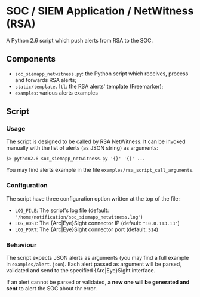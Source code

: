 # SOC / SIEM Application / NetWitness (RSA)

A Python 2.6 script which push alerts from RSA to the SOC.


## Components
* `soc_siemapp_netwitness.py`: the Python script which receives, process and forwards RSA alerts;
* `static/template.ftl`: the RSA alerts' template (Freemarker);
* `examples`: various alerts examples


## Script

### Usage
The script is designed to be called by RSA NetWitness. It can be invoked
manually with the list of alerts (as JSON string) as arguments:
```
$> python2.6 soc_siemapp_netwitness.py '{}' '{}' ...
```

You may find alerts example in the file `examples/rsa_script_call_arguments`.

### Configuration
The script have three configuration option written at the top of the file:
* `LOG_FILE`: The script's log file (default: `"/home/notification/soc_siemapp_netwitness.log"`)
* `LOG_HOST`: The {Arc|Eye}Sight connector IP (default: `"10.0.113.13"`)
* `LOG_PORT`: The {Arc|Eye}Sight connector port (default: `514`)

### Behaviour
The script expects JSON alerts as arguments (you may find a full example
in `examples/alert.json`). Each alert passed as argument will be parsed,
validated and send to the specified {Arc|Eye}Sight interface.

If an alert cannot be parsed or validated, **a new one will be generated
and sent** to alert the SOC about thr error.
